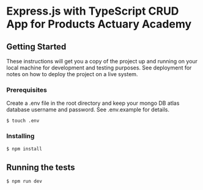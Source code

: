 # Express.js with TypeScript CRUD App for Products Actuary Academy

## Getting Started

These instructions will get you a copy of the project up and running on your local machine for development and testing purposes. See deployment for notes on how to deploy the project on a live system.

### Prerequisites

Create a .env file in the root directory and keep your mongo DB atlas database username and password. See .env.example for details.

```
$ touch .env
```

### Installing

```
$ npm install
```

## Running the tests

```
$ npm run dev
```
